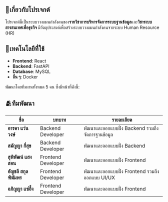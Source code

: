 ## 🚩เกี่ยวกับโปรเจกต์
โปรเจกต์นี้เป็นระบบวางแผนกำลังคนของ**รายวิชาการบริหารจัดการระบบฐานข้อมูล**และ**วิชาระบบสารสนเทศเพื่อธุรกิจ** 
  มีวัตถุประสงค์เพื่อสร้างระบบวางแผนกำลังคนจากระบบ Human Resource (HR)

## 📌เทคโนโลยีที่ใช้
- **Frontend**: React
- **Backend**: FastAPI
- **Database**: MySQL
- **อื่น ๆ**: Docker

พัฒนาโดยทีมงานทั้งหมด 5 คน ซึ่งมีหน้าที่ดังนี้:
## 🫂ทีมพัฒนา
| ชื่อ | บทบาท | รายละเอียด |
|------|--------|------------|
| **อารดา แว่นวงษ์** | Backend Developer | พัฒนาและออกแบบฝั่ง Backend รวมถึงจัดการฐานข้อมูล |
| **สมัญญา กี่สุข** | Backend Developer | พัฒนาและออกแบบฝั่ง Backend |
| **สุพิพัฒน์ แสงสอน** | Frontend Developer | พัฒนาและออกแบบฝั่ง Frontend |
| **อัญชลี สกุลฑิฆัมพร** | Frontend Developer | พัฒนาและออกแบบฝั่ง Frontend รวมถึงออกแบบ UI/UX |
| **อภิญญา แซ่อึ้ง** | Frontend Developer | พัฒนาและออกแบบฝั่ง Frontend |

